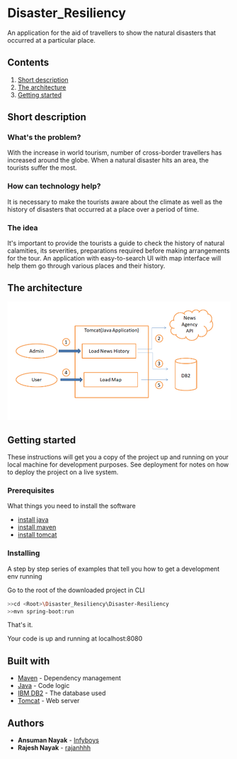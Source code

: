# Disaster_Resiliency
An application for the aid of travellers to show the natural disasters that occurred at a particular place.

## Contents

1. [Short description](#short-description)
1. [The architecture](#the-architecture)
1. [Getting started](#getting-started)


## Short description

### What's the problem?

With the increase in world tourism, number of cross-border travellers has increased around the globe. When a natural disaster hits an area, the tourists suffer the most.

### How can technology help?

It is necessary to make the tourists aware about the climate as well as the history of disasters that occurred at a place over a period of time.

### The idea

It's important to provide the tourists a guide to check the history of natural calamities, its severities, preparations required before making arrangements for the tour. An application with easy-to-search UI with map interface will help them go through various places and their history.

## The architecture

![You can go through the architecture here.](Disaster-resiliency-Arch.png)

## Getting started

These instructions will get you a copy of the project up and running on your local machine for development purposes. See deployment for notes on how to deploy the project on a live system.

### Prerequisites

What things you need to install the software

* [install java](https://www.oracle.com/in/java/technologies/javase/javase-jdk8-downloads.html)
* [install maven](https://maven.apache.org/install.html)
* [install tomcat](https://tomcat.apache.org/tomcat-7.0-doc/setup.html)

### Installing

A step by step series of examples that tell you how to get a development env running

Go to the root of the downloaded project in CLI

```bash
>>cd <Root>\Disaster_Resiliency\Disaster-Resiliency
>>mvn spring-boot:run
```

That's it.

Your code is up and running at localhost:8080

## Built with

* [Maven](https://maven.apache.org/) - Dependency management
* [Java](https://www.java.com/en/) - Code logic
* [IBM DB2](https://cloud.ibm.com/catalog?search=db2) - The database used
* [Tomcat](https://tomcat.apache.org/) - Web server

## Authors

* **Ansuman Nayak** - [Infyboys](https://github.com/Infyboys/)
* **Rajesh Nayak** - [rajanhhh](https://github.com/rajanhhh)
